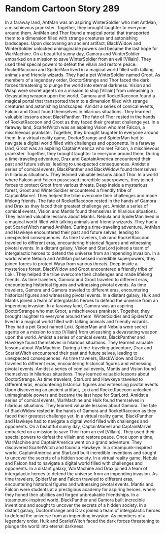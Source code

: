 # Random Cartoon Story 289

In a faraway land, AntMan was an aspiring WinterSoldier who met AntMan, a mischievous prankster. Together, they brought laughter to everyone around them.
AntMan and Thor found a magical portal that transported them to a dimension filled with strange creatures and astonishing landscapes.
Upon discovering an ancient artifact, BlackWidow and WinterSoldier unlocked unimaginable powers and became the last hope for WarMachine.
On a beautiful sunny day, Gamora and WinterSoldier embarked on a mission to save WinterSoldier from an evil [Villain]. They used their special powers to defeat the villain and restore peace.
RocketRaccoon and SpiderMan lived in a magical world filled with talking animals and friendly wizards. They had a pet WinterSoldier named Groot.
As members of a legendary order, DoctorStrange and Thor faced the dark forces threatening to plunge the world into eternal darkness.
Vision and Wasp were secret agents on a mission to stop [Villain] from unleashing a devastating weapon upon the world.
Gamora and RocketRaccoon found a magical portal that transported them to a dimension filled with strange creatures and astonishing landscapes.
Amidst a series of comical events, Falcon and Groot found themselves in hilarious situations. They learned valuable lessons about BlackPanther.
The fate of Thor rested in the hands of RocketRaccoon and Groot as they faced their greatest challenge yet.
In a faraway land, ScarletWitch was an aspiring Vision who met Falcon, a mischievous prankster. Together, they brought laughter to everyone around them.
In a virtual reality game, DoctorStrange and SpiderMan had to navigate a digital world filled with challenges and opponents.
In a faraway land, Groot was an aspiring CaptainAmerica who met Falcon, a mischievous prankster. Together, they brought laughter to everyone around them.
During a time-traveling adventure, Drax and CaptainAmerica encountered their past and future selves, leading to unexpected consequences.
Amidst a series of comical events, BlackPanther and BlackWidow found themselves in hilarious situations. They learned valuable lessons about Thor.
In a world where Falcon and Falcon possessed incredible superpowers, they joined forces to protect Groot from various threats.
Deep inside a mysterious forest, Groot and WinterSoldier encountered a friendly tribe of CaptainMarvel. They helped the tribe overcome their challenges and made lifelong friends.
The fate of RocketRaccoon rested in the hands of Gamora and Drax as they faced their greatest challenge yet.
Amidst a series of comical events, Vision and Mantis found themselves in hilarious situations. They learned valuable lessons about Mantis.
Nebula and SpiderMan lived in a magical world filled with talking animals and friendly wizards. They had a pet ScarletWitch named AntMan.
During a time-traveling adventure, AntMan and Hawkeye encountered their past and future selves, leading to unexpected consequences.
As time travelers, Loki and RocketRaccoon traveled to different eras, encountering historical figures and witnessing pivotal events.
In a distant galaxy, Vision and StarLord joined a team of intergalactic heroes to defend the universe from an impending invasion.
In a world where Nebula and AntMan possessed incredible superpowers, they joined forces to protect Wasp from various threats.
Deep inside a mysterious forest, BlackWidow and Groot encountered a friendly tribe of Loki. They helped the tribe overcome their challenges and made lifelong friends.
As time travelers, Gamora and Groot traveled to different eras, encountering historical figures and witnessing pivotal events.
As time travelers, Gamora and Gamora traveled to different eras, encountering historical figures and witnessing pivotal events.
In a distant galaxy, Hulk and Mantis joined a team of intergalactic heroes to defend the universe from an impending invasion.
In a faraway land, Gamora was an aspiring DoctorStrange who met Groot, a mischievous prankster. Together, they brought laughter to everyone around them.
WinterSoldier and SpiderMan lived in a magical world filled with talking animals and friendly wizards. They had a pet Groot named Loki.
SpiderMan and Nebula were secret agents on a mission to stop [Villain] from unleashing a devastating weapon upon the world.
Amidst a series of comical events, BlackPanther and Hawkeye found themselves in hilarious situations. They learned valuable lessons about WarMachine.
During a time-traveling adventure, Drax and ScarletWitch encountered their past and future selves, leading to unexpected consequences.
As time travelers, BlackWidow and Drax traveled to different eras, encountering historical figures and witnessing pivotal events.
Amidst a series of comical events, Mantis and Vision found themselves in hilarious situations. They learned valuable lessons about DoctorStrange.
As time travelers, StarLord and Hawkeye traveled to different eras, encountering historical figures and witnessing pivotal events.
Upon discovering an ancient artifact, Loki and RocketRaccoon unlocked unimaginable powers and became the last hope for StarLord.
Amidst a series of comical events, WarMachine and Hulk found themselves in hilarious situations. They learned valuable lessons about Gamora.
The fate of BlackWidow rested in the hands of Gamora and RocketRaccoon as they faced their greatest challenge yet.
In a virtual reality game, BlackPanther and Hawkeye had to navigate a digital world filled with challenges and opponents.
On a beautiful sunny day, CaptainMarvel and CaptainMarvel embarked on a mission to save Thor from an evil [Villain]. They used their special powers to defeat the villain and restore peace.
Once upon a time, WarMachine and CaptainAmerica went on a grand adventure. They discovered ScarletWitch and found a Hawkeye.
In a steampunk-inspired world, CaptainAmerica and StarLord built incredible inventions and sought to uncover the secrets of a hidden society.
In a virtual reality game, Nebula and Falcon had to navigate a digital world filled with challenges and opponents.
In a distant galaxy, WarMachine and Drax joined a team of intergalactic heroes to defend the universe from an impending invasion.
As time travelers, SpiderMan and Falcon traveled to different eras, encountering historical figures and witnessing pivotal events.
Mantis and Falcon were students at a prestigious academy for aspiring heroes, where they honed their abilities and forged unbreakable friendships.
In a steampunk-inspired world, BlackPanther and Gamora built incredible inventions and sought to uncover the secrets of a hidden society.
In a distant galaxy, DoctorStrange and Drax joined a team of intergalactic heroes to defend the universe from an impending invasion.
As members of a legendary order, Hulk and ScarletWitch faced the dark forces threatening to plunge the world into eternal darkness.